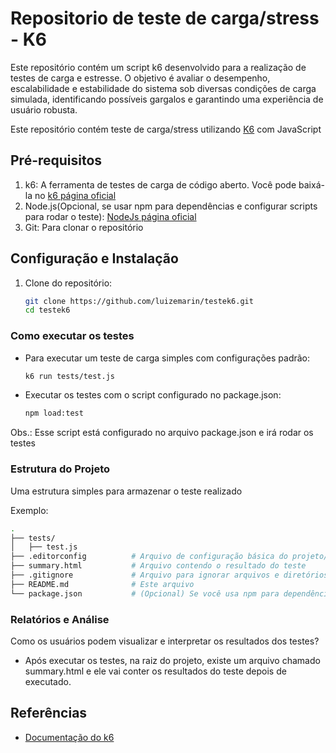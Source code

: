 # Repositorio de teste de carga/stress - K6

Este repositório contém um script k6 desenvolvido para a realização de testes de carga e estresse. O objetivo é avaliar o desempenho, escalabilidade e estabilidade do sistema sob diversas condições de carga simulada, identificando possíveis gargalos e garantindo uma experiência de usuário robusta.

Este repositório contém teste de carga/stress utilizando [K6](https://k6.io/) com JavaScript

## Pré-requisitos
1. k6: A ferramenta de testes de carga de código aberto. Você pode baixá-la no [k6 página oficial](https://grafana.com/docs/k6/latest/set-up/install-k6/)
2. Node.js(Opcional, se usar npm para dependências e configurar scripts para rodar o teste): [NodeJs página oficial](https://nodejs.org/pt)
3. Git: Para clonar o repositório

## Configuração e Instalação

1. Clone do repositório:
   ``` sh
   git clone https://github.com/luizemarin/testek6.git
   cd testek6
   ```

### Como executar os testes

- Para executar um teste de carga simples com configurações padrão:
  ```sh
  k6 run tests/test.js
  ```

- Executar os testes com o script configurado no package.json:
  ```sh
  npm load:test
  ```
Obs.: Esse script está configurado no arquivo package.json e irá rodar os testes

### Estrutura do Projeto
Uma estrutura simples para armazenar o teste realizado

Exemplo:
```sh
.
├── tests/
│   ├── test.js
├── .editorconfig          # Arquivo de configuração básica do projeto/arquivo
├── summary.html           # Arquivo contendo o resultado do teste
├── .gitignore             # Arquivo para ignorar arquivos e diretórios específicos pelo Git
├── README.md              # Este arquivo
└── package.json           # (Opcional) Se você usa npm para dependências ou scripts
```

### Relatórios e Análise
Como os usuários podem visualizar e interpretar os resultados dos testes?
- Após executar os testes, na raiz do projeto, existe um arquivo chamado summary.html e ele vai conter os resultados do teste depois de executado.


## Referências
- [Documentação do k6](https://grafana.com/docs/k6/latest/)
